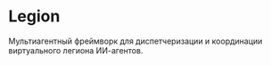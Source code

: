# Legion
Мультиагентный фреймворк для диспетчеризации и координации виртуального легиона ИИ-агентов.
